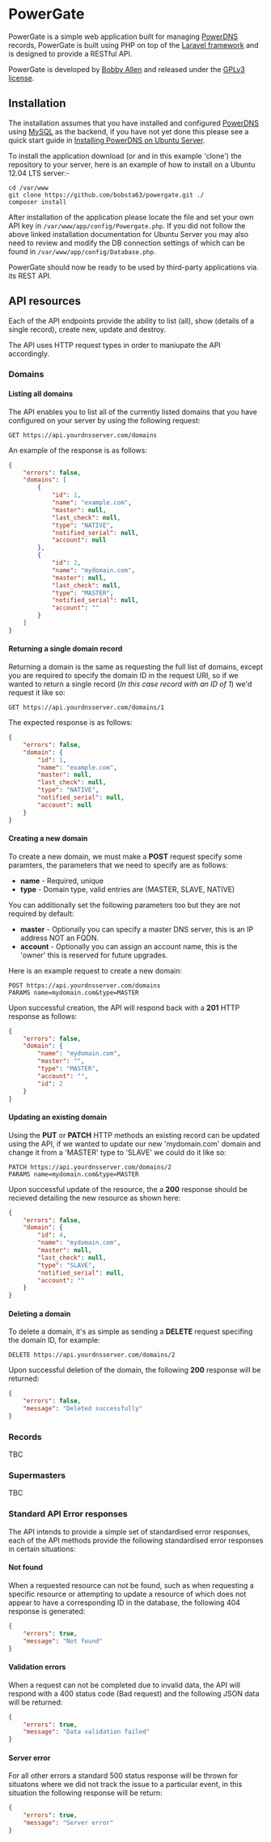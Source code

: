 PowerGate
=========

PowerGate is a simple web application built for managing [PowerDNS](https://www.powerdns.com/) records, PowerGate is built using PHP on top of the [Laravel framework](http://www.laravel.com) and is designed to provide a RESTful API.

PowerGate is developed by [Bobby Allen](http://bobbyallen.me) and released under the [GPLv3 license](LICENSE.md).

Installation
------------

The installation assumes that you have installed and configured [PowerDNS](https://www.powerdns.com/) using [MySQL](http://www.mysql.com) as the backend, if you have not yet done this please see a quick start guide in [Installing PowerDNS on Ubuntu Server](INSTALL.md).

To install the application download (or and in this example 'clone') the repository to your server, here is an example of how to install on a Ubuntu 12.04 LTS server:-

```shell
cd /var/www
git clone https://github.com/bobsta63/powergate.git ./
composer install
```

After installation of the application please locate the file and set your own API key in `/var/www/app/config/Powergate.php`. If you did not follow the above linked installation documentation for Ubuntu Server you may also need to review and modify the DB connection settings of which can be found in `/var/www/app/config/Database.php`.

PowerGate should now be ready to be used by third-party applications via. its REST API.

API resources
-------------

Each of the API endpoints provide the ability to list (all), show (details of a single record), create new, update and destroy.

The API uses HTTP request types in order to maniupate the API accordingly.

### Domains

#### Listing all domains

The API enables you to list all of the currently listed domains that you have configured on your server by using the following request:

```
GET https://api.yourdnsserver.com/domains
```

An example of the response is as follows:

```json
{
    "errors": false,
    "domains": [
        {
            "id": 1,
            "name": "example.com",
            "master": null,
            "last_check": null,
            "type": "NATIVE",
            "notified_serial": null,
            "account": null
        },
        {
            "id": 2,
            "name": "mydomain.com",
            "master": null,
            "last_check": null,
            "type": "MASTER",
            "notified_serial": null,
            "account": ""
        }
    ]
}
```

#### Returning a single domain record

Returning a domain is the same as requesting the full list of domains, except you are required to specify the domain ID in the request URI, so if we wanted to return a single record (*In this case record with an ID of 1*) we'd request it like so:

```
GET https://api.yourdnsserver.com/domains/1
```

The expected response is as follows:

```json
{
    "errors": false,
    "domain": {
        "id": 1,
        "name": "example.com",
        "master": null,
        "last_check": null,
        "type": "NATIVE",
        "notified_serial": null,
        "account": null
    }
}
```

#### Creating a new domain

To create a new domain, we must make a **POST** request specify some paramters, the parameters that we need to specify are as follows:

* **name** - Required, unique
* **type** - Domain type, valid entries are (MASTER, SLAVE, NATIVE)

You can additionally set the following parameters too but they are not required by default:

* **master** - Optionally you can specify a master DNS server, this is an IP address NOT an FQDN.
* **account** - Optionally you can assign an account name, this is the 'owner' this is reserved for future upgrades.

Here is an example request to create a new domain:

```
POST https://api.yourdnsserver.com/domains 
PARAMS name=mydomain.com&type=MASTER
```

Upon successful creation, the API will respond back with a **201** HTTP response as follows:

```json
{
    "errors": false,
    "domain": {
        "name": "mydomain.com",
        "master": "",
        "type": "MASTER",
        "account": "",
        "id": 2
	}
}
```

#### Updating an existing domain

Using the **PUT** or **PATCH** HTTP methods an existing record can be updated using the API, if we wanted to update our new 'mydomain.com' domain and change it from a 'MASTER' type to 'SLAVE' we could do it like so:

```
PATCH https://api.yourdnsserver.com/domains/2 
PARAMS name=mydomain.com&type=MASTER
```

Upon successful update of the resource, the a **200** response should be recieved detailing the new resource as shown here:

```json
{
    "errors": false,
    "domain": {
        "id": 4,
        "name": "mydomain.com",
        "master": null,
        "last_check": null,
        "type": "SLAVE",
        "notified_serial": null,
        "account": ""
    }
}
```

#### Deleting a domain

To delete a domain, it's as simple as sending a **DELETE** request specifing the domain ID, for example:

```DELETE https://api.yourdnsserver.com/domains/2```

Upon successful deletion of the domain, the following **200** response will be returned:

```json
{
    "errors": false,
    "message": "Deleted successfully"
}
```

### Records

TBC

### Supermasters

TBC

### Standard API Error responses

The API intends to provide a simple set of standardised error responses, each of the API methods provide the following standardised error responses in certain situations:

#### Not found

When a requested resource can not be found, such as when requesting a specific resource or attempting to update a resource of which does not appear to have a corresponding ID in the database, the following 404 response is generated:

```json
{
    "errors": true,
    "message": "Not found"
}
```

#### Validation errors

When a request can not be completed due to invalid data, the API will respond with a 400 status code (Bad request) and the following JSON data will be returned:

```json
{
    "errors": true,
    "message": "Data validation failed"
}
```

#### Server error

For all other errors a standard 500 status response will be thrown for situatons where we did not track the issue to a particular event, in this situation the following response will be return:

```json
{
    "errors": true,
    "message": "Server error"
}
```